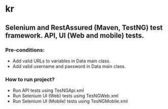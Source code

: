 # kr
## Selenium and RestAssured (Maven, TestNG) test  framework. API, UI (Web and mobile) tests.

### Pre-conditions:
* Add valid URLs to variables in Data main class.
* Add valid username and password in Data main class.

### How to run project?
* Run API tests using TesNGApi.xml
* Run Selenium UI (Web) tests using TesNGWeb.xml
* Run Selenium UI (Mobile) tests using TesNGMobile.xml
